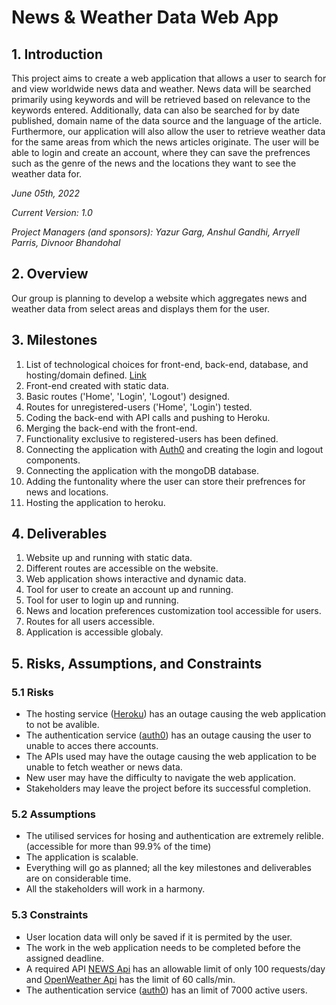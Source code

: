 # News & Weather Data Web App

## 1. Introduction

This project aims to create a web application that allows a user to search for and view worldwide news data and weather. News data will be searched primarily using keywords and will be retrieved based on relevance to the keywords entered. Additionally, data can also be searched for by date published, domain name of the data source and the language of the article. Furthermore, our application will also allow the user to retrieve weather data for the same areas from which the news articles originate. The user will be able to login and create an account, where they can save the prefrences such as the genre of the news and the locations they want to see the weather data for.

*June 05th, 2022*

*Current Version: 1.0*

*Project Managers (and sponsors): Yazur Garg, Anshul Gandhi, Arryell Parris, Divnoor Bhandohal*

## 2. Overview

Our group is planning to develop a website which aggregates news and weather data from select areas and displays them for the user.

## 3. Milestones
1. List of technological choices for front-end, back-end, database, and hosting/domain defined. [Link](https://github.com/CAPSTONE-2022-2023/Group_10/blob/main/technical_details.md)
2. Front-end created with static data.
3. Basic routes ('Home', 'Login', 'Logout') designed.
4. Routes for unregistered-users ('Home', 'Login') tested.
5. Coding the back-end with API calls and pushing to Heroku.
6. Merging the back-end with the front-end.
7. Functionality exclusive to registered-users has been defined.
8. Connecting the application with [Auth0](https://auth0.com/) and creating the login and logout components.
9. Connecting the application with the mongoDB database.
10. Adding the funtonality where the user can store their prefrences for news and locations.
11. Hosting the application to heroku.

## 4. Deliverables
1. Website up and running with static data.
2. Different routes are accessible on the website.
3. Web application shows interactive and dynamic data.
4. Tool for user to create an account up and running.
5. Tool for user to login up and running. 
6. News and location preferences customization tool accessible for users.
7. Routes for all users accessible.
9. Application is accessible globaly.

## 5. Risks, Assumptions, and Constraints

### 5.1 Risks

- The hosting service ([Heroku](https://www.heroku.com/)) has an outage causing the web application to not be avalible.
- The authentication service ([auth0](https://auth0.com/)) has an outage causing the user to unable to acces there accounts.
- The APIs used may have the outage causing the web application to be unable to fetch weather or news data.
- New user may have the difficulty to navigate the web application.
- Stakeholders may leave the project before its successful completion.

### 5.2 Assumptions

- The utilised services for hosing and authentication are extremely relible. (accessible for more than 99.9% of the time)
- The application is scalable. 
- Everything will go as planned; all the key milestones and deliverables are on considerable time.
- All the stakeholders will work in a harmony.

### 5.3 Constraints

- User location data will only be saved if it is permited by the user.
- The work in the web application needs to be completed before the assigned deadline.
- A required API [NEWS Api](https://newsapi.org/) has an allowable limit of only 100 requests/day and [OpenWeather Api](https://openweathermap.org/) has the limit of 60 calls/min.
- The authentication service ([auth0](https://auth0.com/)) has an limit of 7000 active users.